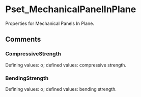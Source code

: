 # Pset_MechanicalPanelInPlane

Properties for Mechanical Panels In Plane.
<!-- end of short definition -->

## Comments

### CompressiveStrength

Defining values: α; defined values: compressive strength.

### BendingStrength

Defining values: α; defined values: bending strength.

